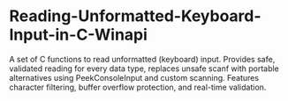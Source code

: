 # Reading-Unformatted-Keyboard-Input-in-C-Winapi
A set of C functions to read unformatted (keyboard) input. Provides safe, validated reading for every data type, replaces unsafe scanf with portable alternatives using PeekConsoleInput and custom scanning. Features character filtering, buffer overflow protection, and real-time validation.
